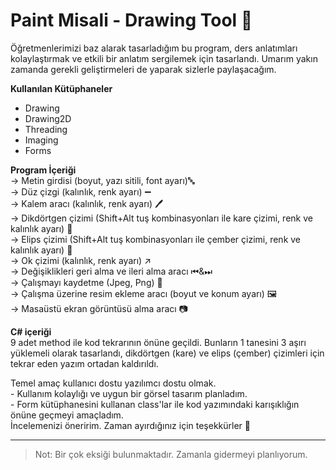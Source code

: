 # Paint Misali - Drawing Tool 🎨

Öğretmenlerimizi baz alarak tasarladığım bu program, ders anlatımları kolaylaştırmak ve etkili bir anlatım sergilemek için tasarlandı. Umarım yakın zamanda gerekli geliştirmeleri de yaparak sizlerle paylaşacağım.

**Kullanılan Kütüphaneler**<br>

- Drawing
- Drawing2D
- Threading
- Imaging
- Forms

**Program İçeriği**<br>
→ Metin girdisi (boyut, yazı sitili, font ayarı)🔤<br>
→ Düz çizgi (kalınlık, renk ayarı) ➖  <br>
→ Kalem aracı (kalınlık, renk ayarı) 🖊 <br>
→ Dikdörtgen çizimi (Shift+Alt tuş kombinasyonları ile kare çizimi, renk ve kalınlık ayarı) 🔲 <br>
→ Elips çizimi (Shift+Alt tuş kombinasyonları ile çember çizimi, renk ve kalınlık ayarı) 🔘<br>
→ Ok çizimi (kalınlık, renk ayarı) ↗ <br>
→ Değişiklikleri geri alma ve ileri alma aracı ⏮&⏭ <br>
→ Çalışmayı kaydetme (Jpeg, Png) 💾<br>
→ Çalışma üzerine resim ekleme aracı (boyut ve konum ayarı) 🖼<br>
→ Masaüstü ekran görüntüsü alma aracı 📷

**C# içeriği**<br>
9 adet method ile kod tekrarının önüne geçildi. Bunların 1 tanesini 3  aşırı yüklemeli olarak tasarlandı, dikdörtgen (kare) ve elips (çember) çizimleri için tekrar eden yazım ortadan kaldırıldı.


Temel amaç kullanıcı dostu yazılımcı dostu olmak. <br> - Kullanım kolaylığı ve uygun bir görsel tasarım planladım. <br> - Form kütüphanesini kullanan class'lar ile kod yazımındaki karışıklığın önüne geçmeyi amaçladım.<br>
 İncelemenizi öneririm. Zaman ayırdığınız için teşekkürler :slightly_smiling_face:

---

>Not: Bir çok eksiği bulunmaktadır. Zamanla gidermeyi planlıyorum.
